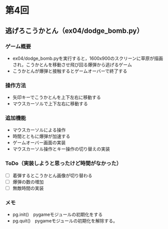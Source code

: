 # 第4回
## 逃げろこうかとん（ex04/dodge_bomb.py）
### ゲーム概要
- ex04/dodge_bomb.pyを実行すると，1600x900のスクリーンに草原が描画され，こうかとんを移動させ飛び回る爆弾から逃げるゲーム
- こうかとんが爆弾と接触するとゲームオーバーで終了する
### 操作方法
- 矢印キーでこうかとんを上下左右に移動する
- マウスカーソルで上下左右に移動する
### 追加機能
- マウスカーソルによる操作
- 時間とともに爆弾が加速する
- ゲームオーバー画面の実装
- マウスカーソル操作とキー操作の切り替えの実装
### ToDo（実装しようと思ったけど時間がなかった）
- [ ] 着弾するとこうかとん画像が切り替わる
- [ ] 爆弾の数の増加
- [ ] 無敵時間の実装
### メモ
- pg.init()　pygameモジュールの初期化をする
- pg.quit()　pygameモジュールの初期化を解除する。